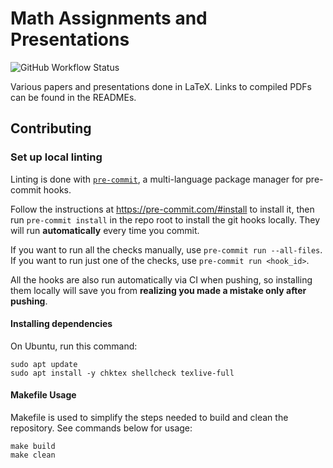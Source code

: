 # Math Assignments and Presentations

![GitHub Workflow Status](https://github.com/robert-7/Math-Assignments-and-Presentations/actions/workflows/main.yaml/badge.svg)

Various papers and presentations done in LaTeX. Links to compiled PDFs can be found in the READMEs.

## Contributing

### Set up local linting

Linting is done with [`pre-commit`](https://pre-commit.com), a multi-language package manager for pre-commit hooks.

Follow the instructions at <https://pre-commit.com/#install> to install it, then run `pre-commit install` in the repo root to install the git hooks locally. They will run **automatically** every time you commit.

If you want to run all the checks manually, use `pre-commit run --all-files`. If you want to run just one of the checks, use `pre-commit run <hook_id>`.

All the hooks are also run automatically via CI when pushing, so installing them locally will save you from **realizing you made a mistake only after pushing**.

#### Installing dependencies

On Ubuntu, run this command:

```shell
sudo apt update
sudo apt install -y chktex shellcheck texlive-full
```

#### Makefile Usage

Makefile is used to simplify the steps needed to build and clean the repository. See commands below for usage:

```shell
make build
make clean
```
